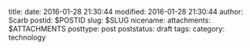 title: 
date: 2016-01-28 21:30:44
modified: 2016-01-28 21:30:44
author: Scarb
postid: $POSTID
slug: $SLUG
nicename: 
attachments: $ATTACHMENTS
posttype: post
poststatus: draft
tags: 
category: technology